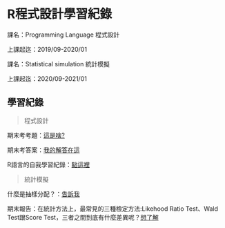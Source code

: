 # R程式設計學習紀錄

課名：Programming Language 程式設計

上課起迄：2019/09-2020/01

課名：Statistical simulation 統計模擬

上課起迄：2020/09-2021/01


## 學習紀錄

> 程式設計

期末考考題：[這是啥?](https://kevinhuang102888.github.io/R_class/FinalExam.pdf)

期末考答案：[我的解答在這](https://kevinhuang102888.github.io/R_class/final_exam.html)

R語言的自我學習紀錄：[點這裡](https://kevinhuang102888.github.io/R_class/R_review.html)

> 統計模擬

什麼是抽樣分配？：[告訴我](https://htmlpreview.github.io/?https://github.com/kevinhuang102888/R_class_2019/blob/master/R_with_statistic.html)

期末報告：在統計方法上，最常見的三種檢定方法:Likehood Ratio Test、Wald Test跟Score Test，三者之間到底有什麼差異呢？[想了解](https://htmlpreview.github.io/?https://github.com/kevinhuang102888/R_class_2019/blob/master/stat_simu/stat_simu_final.html)